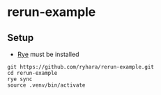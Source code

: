 # rerun-example

## Setup
- [Rye](https://rye.astral.sh/) must be installed

```
git https://github.com/ryhara/rerun-example.git
cd rerun-example
rye sync
source .venv/bin/activate
```